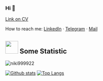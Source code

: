 ### Hi 👋

[Link on CV](https://github.com/niki999922/My-CV/blob/master/CV.pdf)

How to reach me: [LinkedIn](https://www.linkedin.com/in/nikita-kochetkov/) · [Telegram](https://t.me/nktv1ng) · [Mail](niki999922@yandex.ru)

## <img height="40" src="https://raw.githubusercontent.com/innng/innng/master/assets/kyubey.gif"/> Some Statistic
<p align=left> <img src=https://komarev.com/ghpvc/?username=niki999922 alt=niki999922 /> </p>

[![Github stats](https://github-readme-stats.vercel.app/api?username=niki999922&show_icons=true&include_all_commits=true)](https://github.com/niki999922/github-readme-stats)
[![Top Langs](https://github-readme-stats.vercel.app/api/top-langs/?username=niki999922&layout=compact&langs_count=10)](https://github.com/niki999922/github-readme-stats)
